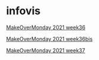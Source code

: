 # infovis



[MakeOverMonday 2021 week36](https://famargosa.github.io/infovis/mon2021w36.html)


[MakeOverMonday 2021 week36bis](https://github.com/famargosa/infovis/blob/main/mon2021w36bis.html)


[MakeOverMonday 2021 week37](https://github.com/famargosa/infovis/blob/main/mon2021w37.html)
